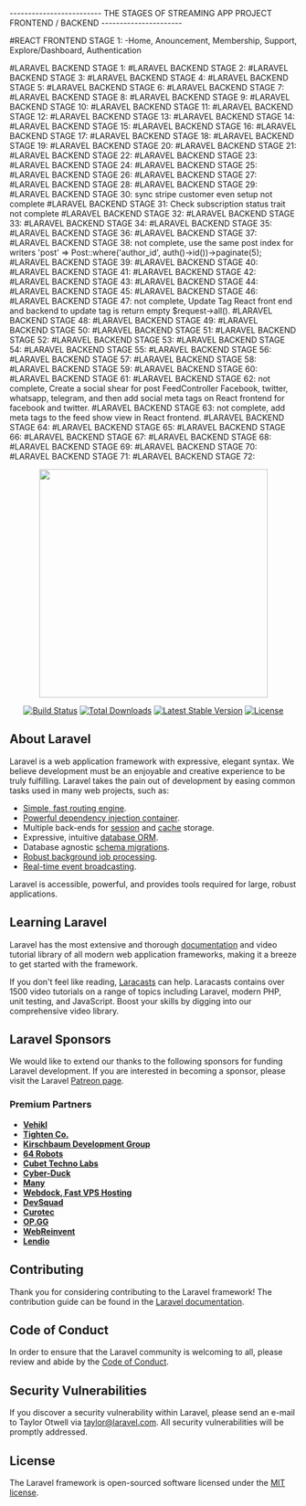 ------------------------- THE STAGES OF STREAMING APP PROJECT FRONTEND / BACKEND ----------------------

#REACT FRONTEND STAGE 1:
 -Home, Anouncement, Membership, Support, Explore/Dashboard, Authentication 

#LARAVEL BACKEND STAGE 1:
#LARAVEL BACKEND STAGE 2:
#LARAVEL BACKEND STAGE 3:
#LARAVEL BACKEND STAGE 4:
#LARAVEL BACKEND STAGE 5:
#LARAVEL BACKEND STAGE 6:
#LARAVEL BACKEND STAGE 7:
#LARAVEL BACKEND STAGE 8:
#LARAVEL BACKEND STAGE 9:
#LARAVEL BACKEND STAGE 10:
#LARAVEL BACKEND STAGE 11:
#LARAVEL BACKEND STAGE 12:
#LARAVEL BACKEND STAGE 13:
#LARAVEL BACKEND STAGE 14:
#LARAVEL BACKEND STAGE 15:
#LARAVEL BACKEND STAGE 16:
#LARAVEL BACKEND STAGE 17:
#LARAVEL BACKEND STAGE 18:
#LARAVEL BACKEND STAGE 19:
#LARAVEL BACKEND STAGE 20:
#LARAVEL BACKEND STAGE 21:
#LARAVEL BACKEND STAGE 22:
#LARAVEL BACKEND STAGE 23:
#LARAVEL BACKEND STAGE 24:
#LARAVEL BACKEND STAGE 25:
#LARAVEL BACKEND STAGE 26:
#LARAVEL BACKEND STAGE 27:
#LARAVEL BACKEND STAGE 28:
#LARAVEL BACKEND STAGE 29:
#LARAVEL BACKEND STAGE 30: sync stripe customer even setup not complete
#LARAVEL BACKEND STAGE 31: Check subscription status trait not complete
#LARAVEL BACKEND STAGE 32:
#LARAVEL BACKEND STAGE 33:
#LARAVEL BACKEND STAGE 34:
#LARAVEL BACKEND STAGE 35:
#LARAVEL BACKEND STAGE 36:
#LARAVEL BACKEND STAGE 37:
#LARAVEL BACKEND STAGE 38: not complete, use the same post index for writers 'post' => Post::where('author_id', auth()->id())->paginate(5);
#LARAVEL BACKEND STAGE 39:
#LARAVEL BACKEND STAGE 40:
#LARAVEL BACKEND STAGE 41:
#LARAVEL BACKEND STAGE 42:
#LARAVEL BACKEND STAGE 43:
#LARAVEL BACKEND STAGE 44:
#LARAVEL BACKEND STAGE 45:
#LARAVEL BACKEND STAGE 46:
#LARAVEL BACKEND STAGE 47: not complete, Update Tag React front end and backend to update tag is return empty $request->all().
#LARAVEL BACKEND STAGE 48:
#LARAVEL BACKEND STAGE 49:
#LARAVEL BACKEND STAGE 50:
#LARAVEL BACKEND STAGE 51:
#LARAVEL BACKEND STAGE 52:
#LARAVEL BACKEND STAGE 53:
#LARAVEL BACKEND STAGE 54:
#LARAVEL BACKEND STAGE 55:
#LARAVEL BACKEND STAGE 56:
#LARAVEL BACKEND STAGE 57:
#LARAVEL BACKEND STAGE 58:
#LARAVEL BACKEND STAGE 59:
#LARAVEL BACKEND STAGE 60:
#LARAVEL BACKEND STAGE 61:
#LARAVEL BACKEND STAGE 62: not complete, Create a social shear for post FeedController Facebook,  twitter, whatsapp, telegram, and then add  social meta tags on React frontend for facebook and twitter.
#LARAVEL BACKEND STAGE 63: not complete, add meta tags to the feed show view in React frontend.
#LARAVEL BACKEND STAGE 64:
#LARAVEL BACKEND STAGE 65:
#LARAVEL BACKEND STAGE 66:
#LARAVEL BACKEND STAGE 67:
#LARAVEL BACKEND STAGE 68:
#LARAVEL BACKEND STAGE 69:
#LARAVEL BACKEND STAGE 70:
#LARAVEL BACKEND STAGE 71:
#LARAVEL BACKEND STAGE 72:



<p align="center"><a href="https://laravel.com" target="_blank"><img src="https://raw.githubusercontent.com/laravel/art/master/logo-lockup/5%20SVG/2%20CMYK/1%20Full%20Color/laravel-logolockup-cmyk-red.svg" width="400"></a></p>

<p align="center">
<a href="https://travis-ci.org/laravel/framework"><img src="https://travis-ci.org/laravel/framework.svg" alt="Build Status"></a>
<a href="https://packagist.org/packages/laravel/framework"><img src="https://img.shields.io/packagist/dt/laravel/framework" alt="Total Downloads"></a>
<a href="https://packagist.org/packages/laravel/framework"><img src="https://img.shields.io/packagist/v/laravel/framework" alt="Latest Stable Version"></a>
<a href="https://packagist.org/packages/laravel/framework"><img src="https://img.shields.io/packagist/l/laravel/framework" alt="License"></a>
</p>

## About Laravel

Laravel is a web application framework with expressive, elegant syntax. We believe development must be an enjoyable and creative experience to be truly fulfilling. Laravel takes the pain out of development by easing common tasks used in many web projects, such as:

- [Simple, fast routing engine](https://laravel.com/docs/routing).
- [Powerful dependency injection container](https://laravel.com/docs/container).
- Multiple back-ends for [session](https://laravel.com/docs/session) and [cache](https://laravel.com/docs/cache) storage.
- Expressive, intuitive [database ORM](https://laravel.com/docs/eloquent).
- Database agnostic [schema migrations](https://laravel.com/docs/migrations).
- [Robust background job processing](https://laravel.com/docs/queues).
- [Real-time event broadcasting](https://laravel.com/docs/broadcasting).

Laravel is accessible, powerful, and provides tools required for large, robust applications.

## Learning Laravel

Laravel has the most extensive and thorough [documentation](https://laravel.com/docs) and video tutorial library of all modern web application frameworks, making it a breeze to get started with the framework.

If you don't feel like reading, [Laracasts](https://laracasts.com) can help. Laracasts contains over 1500 video tutorials on a range of topics including Laravel, modern PHP, unit testing, and JavaScript. Boost your skills by digging into our comprehensive video library.

## Laravel Sponsors

We would like to extend our thanks to the following sponsors for funding Laravel development. If you are interested in becoming a sponsor, please visit the Laravel [Patreon page](https://patreon.com/taylorotwell).

### Premium Partners

- **[Vehikl](https://vehikl.com/)**
- **[Tighten Co.](https://tighten.co)**
- **[Kirschbaum Development Group](https://kirschbaumdevelopment.com)**
- **[64 Robots](https://64robots.com)**
- **[Cubet Techno Labs](https://cubettech.com)**
- **[Cyber-Duck](https://cyber-duck.co.uk)**
- **[Many](https://www.many.co.uk)**
- **[Webdock, Fast VPS Hosting](https://www.webdock.io/en)**
- **[DevSquad](https://devsquad.com)**
- **[Curotec](https://www.curotec.com/services/technologies/laravel/)**
- **[OP.GG](https://op.gg)**
- **[WebReinvent](https://webreinvent.com/?utm_source=laravel&utm_medium=github&utm_campaign=patreon-sponsors)**
- **[Lendio](https://lendio.com)**

## Contributing

Thank you for considering contributing to the Laravel framework! The contribution guide can be found in the [Laravel documentation](https://laravel.com/docs/contributions).

## Code of Conduct

In order to ensure that the Laravel community is welcoming to all, please review and abide by the [Code of Conduct](https://laravel.com/docs/contributions#code-of-conduct).

## Security Vulnerabilities

If you discover a security vulnerability within Laravel, please send an e-mail to Taylor Otwell via [taylor@laravel.com](mailto:taylor@laravel.com). All security vulnerabilities will be promptly addressed.

## License

The Laravel framework is open-sourced software licensed under the [MIT license](https://opensource.org/licenses/MIT).
